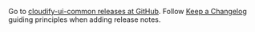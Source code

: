 Go to [cloudify-ui-common releases at GitHub](https://github.com/cloudify-cosmo/cloudify-ui-common/releases).
Follow [Keep a Changelog](https://keepachangelog.com/en/1.1.0/#how) guiding principles when adding release notes.

